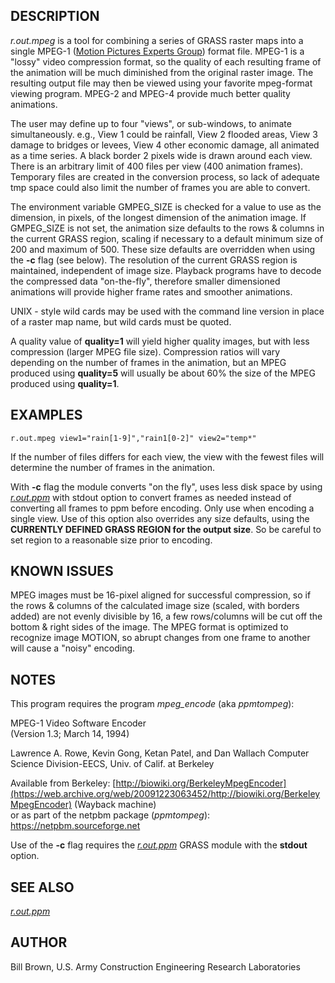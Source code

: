 ## DESCRIPTION

*r.out.mpeg* is a tool for combining a series of GRASS raster maps into
a single MPEG-1 ([Motion Pictures Experts
Group](https://en.wikipedia.org/wiki/Moving_Picture_Experts_Group))
format file. MPEG-1 is a "lossy" video compression format, so the
quality of each resulting frame of the animation will be much diminished
from the original raster image. The resulting output file may then be
viewed using your favorite mpeg-format viewing program. MPEG-2 and
MPEG-4 provide much better quality animations.

The user may define up to four "views", or sub-windows, to animate
simultaneously. e.g., View 1 could be rainfall, View 2 flooded areas,
View 3 damage to bridges or levees, View 4 other economic damage, all
animated as a time series. A black border 2 pixels wide is drawn around
each view. There is an arbitrary limit of 400 files per view (400
animation frames). Temporary files are created in the conversion
process, so lack of adequate tmp space could also limit the number of
frames you are able to convert.

The environment variable GMPEG_SIZE is checked for a value to use as the
dimension, in pixels, of the longest dimension of the animation image.
If GMPEG_SIZE is not set, the animation size defaults to the rows &
columns in the current GRASS region, scaling if necessary to a default
minimum size of 200 and maximum of 500. These size defaults are
overridden when using the **-c** flag (see below). The resolution of the
current GRASS region is maintained, independent of image size. Playback
programs have to decode the compressed data "on-the-fly", therefore
smaller dimensioned animations will provide higher frame rates and
smoother animations.

UNIX - style wild cards may be used with the command line version in
place of a raster map name, but wild cards must be quoted.

A quality value of **quality=1** will yield higher quality images, but
with less compression (larger MPEG file size). Compression ratios will
vary depending on the number of frames in the animation, but an MPEG
produced using **quality=5** will usually be about 60% the size of the
MPEG produced using **quality=1**.

## EXAMPLES

```shell
r.out.mpeg view1="rain[1-9]","rain1[0-2]" view2="temp*"
```

If the number of files differs for each view, the view with the fewest
files will determine the number of frames in the animation.

With **-c** flag the module converts "on the fly", uses less disk space
by using *[r.out.ppm](r.out.ppm.md)* with stdout option to convert
frames as needed instead of converting all frames to ppm before
encoding. Only use when encoding a single view. Use of this option also
overrides any size defaults, using the **CURRENTLY DEFINED GRASS REGION
for the output size**. So be careful to set region to a reasonable size
prior to encoding.

## KNOWN ISSUES

MPEG images must be 16-pixel aligned for successful compression, so if
the rows & columns of the calculated image size (scaled, with borders
added) are not evenly divisible by 16, a few rows/columns will be cut
off the bottom & right sides of the image. The MPEG format is optimized
to recognize image MOTION, so abrupt changes from one frame to another
will cause a "noisy" encoding.

## NOTES

This program requires the program *mpeg_encode* (aka *ppmtompeg*):

MPEG-1 Video Software Encoder  
(Version 1.3; March 14, 1994)

Lawrence A. Rowe, Kevin Gong, Ketan Patel, and Dan Wallach Computer
Science Division-EECS, Univ. of Calif. at Berkeley

Available from Berkeley:
[http://biowiki.org/BerkeleyMpegEncoder](https://web.archive.org/web/20091223063452/http://biowiki.org/BerkeleyMpegEncoder)
(Wayback machine)  
or as part of the netpbm package (*ppmtompeg*):
<https://netpbm.sourceforge.net>

Use of the **-c** flag requires the *[r.out.ppm](r.out.ppm.md)* GRASS
module with the **stdout** option.

## SEE ALSO

*[r.out.ppm](r.out.ppm.md)*  

## AUTHOR

Bill Brown, U.S. Army Construction Engineering Research Laboratories
